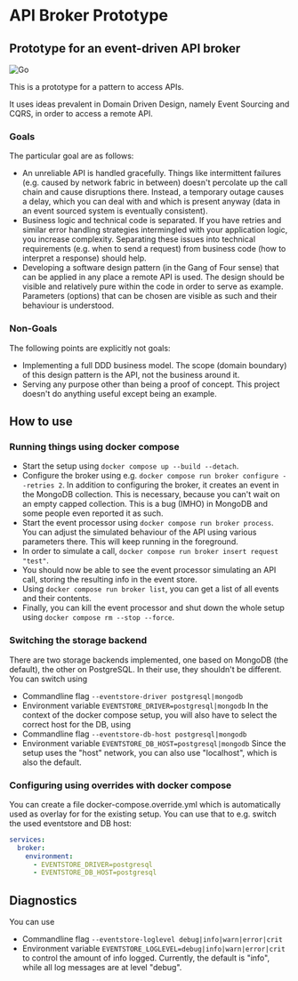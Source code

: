 # API Broker Prototype

## Prototype for an event-driven API broker

![Go](https://github.com/UlrichEckhardt/api-broker-prototype/workflows/Go/badge.svg)

This is a prototype for a pattern to access APIs.

It uses ideas prevalent in Domain Driven Design, namely Event Sourcing and CQRS, in order to access a remote API.

### Goals

The particular goal are as follows:

- An unreliable API is handled gracefully.
  Things like intermittent failures (e.g. caused by network fabric in between)
  doesn't percolate up the call chain and cause disruptions there. Instead, a
  temporary outage causes a delay, which you can deal with and which is present
  anyway (data in an event sourced system is eventually consistent).
- Business logic and technical code is separated.
  If you have retries and similar error handling strategies intermingled with
  your application logic, you increase complexity. Separating these issues into
  technical requirements (e.g. when to send a request) from business code (how
  to interpret a response) should help.
- Developing a software design pattern (in the Gang of Four sense) that can be
  applied in any place a remote API is used. The design should be visible and
  relatively pure within the code in order to serve as example. Parameters
  (options) that can be chosen are visible as such and their behaviour is
  understood.

### Non-Goals

The following points are explicitly not goals:

- Implementing a full DDD business model.
  The scope (domain boundary) of this design pattern is the API, not the business around it.
- Serving any purpose other than being a proof of concept.
  This project doesn't do anything useful except being an example.

## How to use

### Running things using docker compose

- Start the setup using `docker compose up --build --detach`.
- Configure the broker using e.g. `docker compose run broker configure --retries 2`.
  In addition to configuring the broker, it creates an event in the MongoDB
  collection. This is necessary, because you can't wait on an empty capped
  collection. This is a bug (IMHO) in MongoDB and some people even reported
  it as such.
- Start the event processor using `docker compose run broker process`. You can
  adjust the simulated behaviour of the API using various parameters there.
  This will keep running in the foreground.
- In order to simulate a call, `docker compose run broker insert request "test"`.
- You should now be able to see the event processor simulating an API call,
  storing the resulting info in the event store.
- Using `docker compose run broker list`, you can get a list of all events and
  their contents.
- Finally, you can kill the event processor and shut down the whole setup
  using `docker compose rm --stop --force`.

### Switching the storage backend

There are two storage backends implemented, one based on MongoDB (the default),
the other on PostgreSQL. In their use, they shouldn't be different. You can
switch using

- Commandline flag `--eventstore-driver postgresql|mongodb`
- Environment variable `EVENTSTORE_DRIVER=postgresql|mongodb`
  In the context of the docker compose setup, you will also have to select the
  correct host for the DB, using
- Commandline flag `--eventstore-db-host postgresql|mongodb`
- Environment variable `EVENTSTORE_DB_HOST=postgresql|mongodb`
  Since the setup uses the "host" network, you can also use "localhost", which
  is also the default.

### Configuring using overrides with docker compose

You can create a file docker-compose.override.yml which is automatically used
as overlay for for the existing setup. You can use that to e.g. switch the
used eventstore and DB host:

```yaml
services:
  broker:
    environment:
      - EVENTSTORE_DRIVER=postgresql
      - EVENTSTORE_DB_HOST=postgresql
```

## Diagnostics

You can use

- Commandline flag `--eventstore-loglevel debug|info|warn|error|crit`
- Environment variable `EVENTSTORE_LOGLEVEL=debug|info|warn|error|crit`
  to control the amount of info logged. Currently, the default is "info",
  while all log messages are at level "debug".
